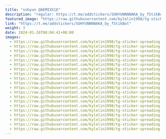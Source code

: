 ```yaml
---
title: "sohyun @AEMIXX1E"
description: "regular: https://t.me/addstickers/SOHYUNNNNAKA_by_fStikBot"
featured_image: "https://raw.githubusercontent.com/kylelin1998/tg-sticker-spreading-worldwide-images/main/img/e32bf01a-a520-43aa-8621-fde88d4245fb.jpg"
link: "https://t.me/addstickers/SOHYUNNNNAKA_by_fStikBot"
weight: 3
date: 2024-01-26T08:04:41+08:00
images:
  - https://raw.githubusercontent.com/kylelin1998/tg-sticker-spreading-worldwide-images/main/img/e32bf01a-a520-43aa-8621-fde88d4245fb.jpg
  - https://raw.githubusercontent.com/kylelin1998/tg-sticker-spreading-worldwide-images/main/img/94c19b95-7feb-4aad-b14f-8962af5a15b6.jpg
  - https://raw.githubusercontent.com/kylelin1998/tg-sticker-spreading-worldwide-images/main/img/542dc8eb-2f58-4f31-8c2e-9de26332a5b8.jpg
  - https://raw.githubusercontent.com/kylelin1998/tg-sticker-spreading-worldwide-images/main/img/e97a460b-ddce-430d-82e3-5e6f1d00d0e3.jpg
  - https://raw.githubusercontent.com/kylelin1998/tg-sticker-spreading-worldwide-images/main/img/19dc4f07-9519-4363-8653-c814d1f42de5.jpg
  - https://raw.githubusercontent.com/kylelin1998/tg-sticker-spreading-worldwide-images/main/img/efa74921-f954-49e9-b582-a33fce194080.jpg
  - https://raw.githubusercontent.com/kylelin1998/tg-sticker-spreading-worldwide-images/main/img/2f480ef1-5d15-4014-abe7-613f9530c3be.jpg
  - https://raw.githubusercontent.com/kylelin1998/tg-sticker-spreading-worldwide-images/main/img/02a6ce07-2672-4934-bf3f-1ad93400d895.jpg
  - https://raw.githubusercontent.com/kylelin1998/tg-sticker-spreading-worldwide-images/main/img/4cfbf3a6-cf04-44dc-84b4-0a444feba525.jpg
  - https://raw.githubusercontent.com/kylelin1998/tg-sticker-spreading-worldwide-images/main/img/1ba661b8-39bf-4d13-b8d8-622c52735af8.jpg
  - https://raw.githubusercontent.com/kylelin1998/tg-sticker-spreading-worldwide-images/main/img/a1e20a35-7249-40dd-890f-678c21bad9ba.jpg
  - https://raw.githubusercontent.com/kylelin1998/tg-sticker-spreading-worldwide-images/main/img/9cc27b60-729f-46fb-b44f-0f2fbf60a12d.jpg
  - https://raw.githubusercontent.com/kylelin1998/tg-sticker-spreading-worldwide-images/main/img/21b58043-3fd6-46fd-8f00-0c3fc93aec7f.jpg
  - https://raw.githubusercontent.com/kylelin1998/tg-sticker-spreading-worldwide-images/main/img/aa5159a6-d9cb-437d-987f-e094dd307ad3.jpg
  - https://raw.githubusercontent.com/kylelin1998/tg-sticker-spreading-worldwide-images/main/img/52072785-6c51-4c82-9322-0c6f261b941a.jpg
  - https://raw.githubusercontent.com/kylelin1998/tg-sticker-spreading-worldwide-images/main/img/7735ad9e-54fb-4355-8540-a0317bb2a835.jpg
  - https://raw.githubusercontent.com/kylelin1998/tg-sticker-spreading-worldwide-images/main/img/aadace50-d0e4-4393-8f7b-ce5aeaa71d68.jpg
  - https://raw.githubusercontent.com/kylelin1998/tg-sticker-spreading-worldwide-images/main/img/b256ef9a-dcb5-4ce8-860a-547ae35c6371.jpg
  - https://raw.githubusercontent.com/kylelin1998/tg-sticker-spreading-worldwide-images/main/img/f98ea3a9-5382-4f3a-a96f-a7c920ab5d82.jpg
  - https://raw.githubusercontent.com/kylelin1998/tg-sticker-spreading-worldwide-images/main/img/32e119c9-edd4-4d74-af51-a2614aa1cf7d.jpg
---
```

